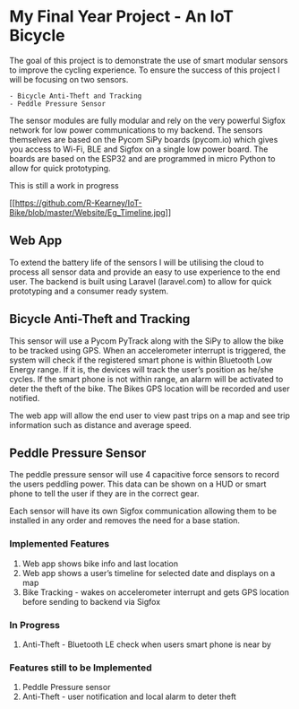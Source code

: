 # My Final Year Project - An IoT Bicycle

The goal of this project is to demonstrate the use of smart modular sensors to improve the cycling experience.
To ensure the success of this project I will be focusing on two sensors.

    - Bicycle Anti-Theft and Tracking
    - Peddle Pressure Sensor

The sensor modules are fully modular and rely on the very powerful Sigfox network for low power communications to my backend. The sensors themselves are based on the Pycom SiPy boards (pycom.io) which gives you access to Wi-Fi, BLE and Sigfox on a single low power board. The boards are based on the ESP32 and are programmed in micro Python to allow for quick prototyping. 

This is still a work in progress

[[https://github.com/R-Kearney/IoT-Bike/blob/master/Website/Eg_Timeline.jpg]]

## Web App
To extend the battery life of the sensors I will be utilising the cloud to process all sensor data and provide an easy to use experience to the end user. The backend is built using Laravel (laravel.com) to allow for quick prototyping and a consumer ready system. 


## Bicycle Anti-Theft and Tracking
This sensor will use a Pycom PyTrack along with the SiPy to allow the bike to be tracked using GPS.
When an accelerometer interrupt is triggered, the system will check if the registered smart phone is within Bluetooth Low Energy range. If it is, the devices will track the user’s position as he/she cycles. If the smart phone is not within range, an alarm will be activated to deter the theft of the bike. The Bikes GPS location will be recorded and user notified.

The web app will allow the end user to view past trips on a map and see trip information such as distance and average speed.

## Peddle Pressure Sensor
The peddle pressure sensor will use 4 capacitive force sensors to record the users peddling power. This data can be shown on a HUD or smart phone to tell the user if they are in the correct gear. 

Each sensor will have its own Sigfox communication allowing them to be installed in any order and removes the need for a base station.

### Implemented Features
1. Web app shows bike info and last location
2. Web app shows a user’s timeline for selected date and displays on a map
3. Bike Tracking - wakes on accelerometer interrupt and gets GPS location before sending to backend via Sigfox


### In Progress
1. Anti-Theft - Bluetooth LE check when users smart phone is near by

### Features still to be Implemented
1. Peddle Pressure sensor
2. Anti-Theft - user notification and local alarm to deter theft
